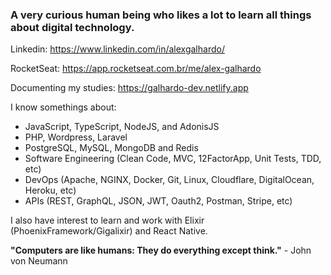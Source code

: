 <h3><strong>A very curious human being who likes a lot to learn all things about digital technology.</strong></h3>

Linkedin: https://www.linkedin.com/in/alexgalhardo/

RocketSeat: https://app.rocketseat.com.br/me/alex-galhardo

Documenting my studies: https://galhardo-dev.netlify.app

I know somethings about:

- JavaScript, TypeScript, NodeJS, and AdonisJS
- PHP, Wordpress, Laravel
- PostgreSQL, MySQL, MongoDB and Redis
- Software Engineering (Clean Code, MVC, 12FactorApp, Unit Tests, TDD, etc)
- DevOps (Apache, NGINX, Docker, Git, Linux, Cloudflare, DigitalOcean, Heroku, etc)
- APIs (REST, GraphQL, JSON, JWT, Oauth2, Postman, Stripe, etc)

I also have interest to learn and work with Elixir (PhoenixFramework/Gigalixir) and React Native.

<strong>"Computers are like humans: They do everything except think."</strong> - John von Neumann




